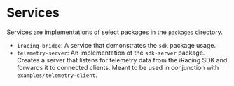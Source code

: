 # Services

Services are implementations of select packages in the `packages` directory.

- `iracing-bridge`: A service that demonstrates the `sdk` package usage.
- `telemetry-server`: An implementation of the `sdk-server` package. Creates a server that listens for telemetry data from the iRacing SDK and forwards it to connected clients. Meant to be used in conjunction with `examples/telemetry-client`.
